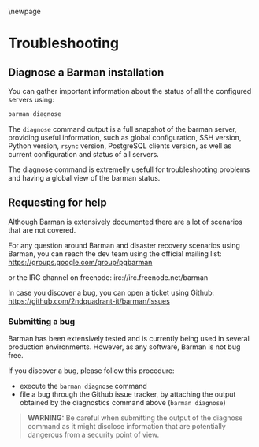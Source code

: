 \newpage

# Troubleshooting

## Diagnose a Barman installation

You can gather important information about the status of all
the configured servers using:

``` bash
barman diagnose
```

The `diagnose` command output is a full snapshot of the barman server,
providing useful information, such as global configuration, SSH version,
Python version, `rsync` version, PostgreSQL clients version,
as well as current configuration and status of all servers.

The diagnose command is extremelly usefull for troubleshooting problems and
having a global view of the barman status.

## Requesting for help

Although Barman is extensively documented there are a lot of scenarios that
are not covered.

For any question around Barman and disaster recovery scenarios using Barman,
you can reach the dev team using the official mailing list:
https://groups.google.com/group/pgbarman

or the IRC channel on freenode:
irc://irc.freenode.net/barman

In case you discover a bug, you can open a ticket using Github:
https://github.com/2ndquadrant-it/barman/issues

### Submitting a bug

Barman has been extensively tested and is currently being used in
several production environments. However, as any software, Barman is
not bug free.

If you discover a bug, please follow this procedure:

- execute the `barman diagnose` command
- file a bug through the Github issue tracker, by attaching the
  output obtained by the diagnostics command above (`barman
  diagnose`)

> **WARNING:**
> Be careful when submitting the output of the diagnose command
> as it might disclose information that are potentially dangerous
> from a security point of view.
